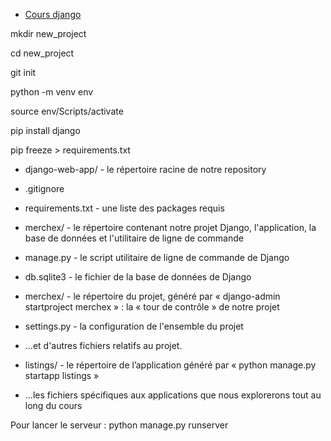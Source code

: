 * [Cours django](<https://openclassrooms.com/fr/courses/7172076-debutez-avec-le-framework-django/7514338-tirez-le-maximum-de-ce-cours>)

mkdir new_project

cd new_project

git init 

python -m venv env 

source env/Scripts/activate 

pip install django 

pip freeze > requirements.txt

* django-web-app/ - le répertoire racine de notre repository

* .gitignore

* requirements.txt - une liste des packages requis

* merchex/ - le répertoire contenant notre projet Django, l'application, la base de données et l'utilitaire de ligne de commande

* manage.py - le script utilitaire de ligne de commande de Django

* db.sqlite3 - le fichier de la base de données de Django

* merchex/ - le répertoire du projet, généré par « django-admin startproject merchex » : la « tour de contrôle » de notre projet

* settings.py - la configuration de l'ensemble du projet

* ...et d'autres fichiers relatifs au projet. 

* listings/ - le répertoire de l’application généré par « python manage.py startapp listings »

* ...les fichiers spécifiques aux applications que nous explorerons tout au long du cours


Pour lancer le serveur : python manage.py runserver